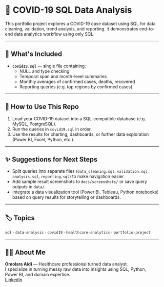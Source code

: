 # 🦠 COVID-19 SQL Data Analysis

This portfolio project explores a COVID-19 case dataset using SQL for data cleaning, validation, trend analysis, and reporting. It demonstrates end-to-end data analytics workflow using only SQL.

---

## 📂 What's Included

- **`covid19.sql`** — single file containing:
  - NULL and type checking  
  - Temporal span and month-level summaries  
  - Monthly averages of confirmed cases, deaths, recovered  
  - Reporting queries (e.g. top regions by confirmed cases)  

---

## 🎯 How to Use This Repo

1. Load your COVID-19 dataset into a SQL-compatible database (e.g. MySQL, PostgreSQL).  
2. Run the queries in `covid19.sql` in order.  
3. Use the results for charting, dashboards, or further data exploration (Power BI, Excel, Python, etc.).  

---

## ✨ Suggestions for Next Steps

- Split queries into separate files (`data_cleaning.sql`, `validation.sql`, `analysis.sql`, `reporting.sql`) to make navigation easier.  
- Add sample result screenshots to `docs/screenshots/` or save query outputs in `data/`.  
- Integrate a data visualization tool (Power BI, Tableau, Python notebooks) based on query results for storytelling or dashboards.  

---

## 🏷️ Topics

`sql` · `data-analysis` · `covid19` · `healthcare-analytics` · `portfolio-project`

---

## 👩‍💻 About Me

**Omolara Aidi** — Healthcare professional turned data analyst.  
I specialize in turning messy raw data into insights using SQL, Python, Power BI, and domain expertise.  
[LinkedIn](https://www.linkedin.com/in/lara-aidi)

